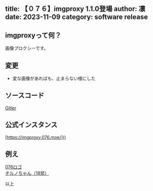 title: 【０７６】imgproxy 1.1.0登場
author: 凛
date: 2023-11-09
category: software release
----
## imgproxyって何？
画像プロクシーです。

## 変更
* 変な画像があればも、止まらない様にした

## ソースコード
[Gitler](https://gitler.moe/suwako/imgproxy)

## 公式インスタンス
[https://imgproxy.076.moe/]()

## 例え
[076ロゴ](https://imgproxy.076.moe/076.moe/static/076logo.png)\
[チルノちゃん（18禁）](https://imgproxy.076.moe/i.pximg.net/img-original/img/2023/11/07/18/08/35/113217473_p0.jpg)

以上
